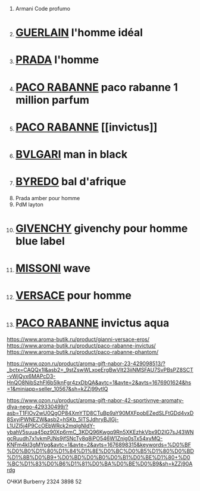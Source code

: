 1. Armani Code profumo
2. # [GUERLAIN](https://goldapple.ru/brands/guerlain) l'homme idéal
3. # [PRADA](https://goldapple.ru/brands/prada) l'homme
4. # [PACO RABANNE](https://goldapple.ru/brands/paco-rabanne) paco rabanne 1 million parfum
5. # [PACO RABANNE](https://goldapple.ru/brands/paco-rabanne) [[invictus]]
6. # [BVLGARI](https://goldapple.ru/brands/bvlgari) man in black
7. # [BYREDO](https://goldapple.ru/brands/byredo) bal d'afrique
8. Prada amber pour homme
9. PdM layton
10. # [GIVENCHY](https://goldapple.ru/brands/givenchy) givenchy pour homme blue label
11. # [MISSONI](https://goldapple.ru/brands/missoni) wave
12. # [VERSACE](https://goldapple.ru/brands/versace) pour homme
13. # [PACO RABANNE](https://goldapple.ru/brands/paco-rabanne) invictus aqua




https://www.aroma-butik.ru/product/gianni-versace-eros/
https://www.aroma-butik.ru/product/paco-rabanne-invictus/
https://www.aroma-butik.ru/product/paco-rabanne-phantom/

https://www.ozon.ru/product/aroma-gift-nabor-23-429098513/?_bctx=CAQQx1I&asb2=_9stZswWLxoeErgBwVIt23iiNMSFAU7SvPBsPZ8SCT-vWjQyx6MAPcD3-HnQO8NibSzhFl6b5lknFgr4zxDbQA&avtc=1&avte=2&avts=1676901624&hs=1&miniapp=seller_10567&sh=kZZj99vtlQ

https://www.ozon.ru/product/aroma-gift-nabor-42-sportivnye-aromaty-dlya-nego-429330499/?asb=T1FIOv2wU0QgOP84XmYTD8CTuBp9aY90MXFpobEZedSLFtGDd4vxD8SxyjPWNEZW&asb2=hSKb_5lTSJdhryBJlGj-L1UZl5j4P9CcOEbWRck2mqIgNIdY-ybahV5suua45pz90Xp6rmC_3KDQ96Kwgq9Rn5XKEzhkVbx9D2lG7sJ43WNgcRuudh7x1vkmPJNs9jfSNcTy8q8iPO546W1Znig0sTx54xyMQ-KNFm4kI3gMYpg&avtc=1&avte=2&avts=1676898315&keywords=%D0%BF%D0%B0%D1%80%D1%84%D1%8E%D0%BC%D0%B5%D1%80%D0%BD%D1%8B%D0%B9+%D0%BD%D0%B0%D0%B1%D0%BE%D1%80+%D0%BC%D1%83%D0%B6%D1%81%D0%BA%D0%BE%D0%B9&sh=kZZj90Ardg


ОЧКИ
Burberry 2324 3898 52